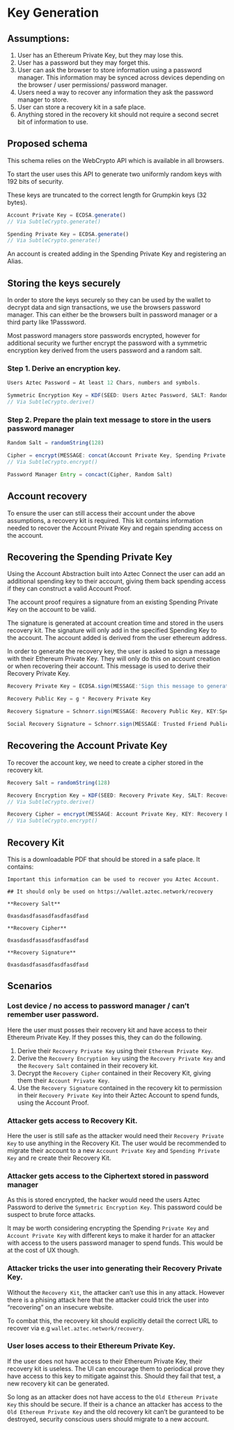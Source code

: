 # Key Generation

## Assumptions:

1. User has an Ethereum Private Key, but they may lose this.
2. User has a password but they may forget this.
3. User can ask the browser to store information using a password manager. This information may be synced across devices depending on the browser / user permissions/ password manager.
4. Users need a way to recover any information they ask the password manager to store.
5. User can store a recovery kit in a safe place.
6. Anything stored in the recovery kit should not require a second secret bit of information to use.

## Proposed schema

This schema relies on the WebCrypto API which is available in all browsers.

To start the user uses this API to generate two uniformly random keys with 192 bits of security.

These keys are truncated to the correct length for Grumpkin keys (32 bytes).

```typescript
Account Private Key = ECDSA.generate()
// Via SubtleCrypto.generate()
```

```typescript
Spending Private Key = ECDSA.generate()
// Via SubtleCrypto.generate()
```

An account is created adding in the Spending Private Key and registering an Alias.

## Storing the keys securely

In order to store the keys securely so they can be used by the wallet to decrypt data and sign transactions, we use the browsers password manager. This can either be the browsers built in password manager or a third party like 1Passsword.

Most password managers store passwords encrypted, however for additional security we further encrypt the password with a symmetric encryption key derived from the users password and a random salt.

### Step 1. Derive an encryption key.

```typescript
Users Aztec Password = At least 12 Chars, numbers and symbols.

Symmetric Encryption Key = KDF(SEED: Users Aztec Password, SALT: Random Salt)
// Via SubtleCrypto.derive()
```

### Step 2. Prepare the plain text message to store in the users password manager

```typescript
Random Salt = randomString(128)

Cipher = encrypt(MESSAGE: concat(Account Private Key, Spending Private Key) KEY: Symmetric Encryption Key)
// Via SubtleCrypto.encrypt()

Password Manager Entry = concact(Cipher, Random Salt)
```

## Account recovery

To ensure the user can still access their account under the above assumptions, a recovery kit is required. This kit contains information needed to recover the Account Private Key and regain spending access on the account.

## Recovering the Spending Private Key

Using the Account Abstraction built into Aztec Connect the user can add an additional spending key to their account, giving them back spending access if they can construct a valid Account Proof.

The account proof requires a signature from an existing Spending Private Key on the account to be valid.

The signature is generated at account creation time and stored in the users recovery kit. The signature will only add in the specified Spending Key to the account. The account added is derived from the user ethereum address.

In order to generate the recovery key, the user is asked to sign a message with their Ethereum Private Key. They will only do this on account creation or when recovering their account. This message is used to derive their Recovery Private Key.

```typescript
Recovery Private Key = ECDSA.sign(MESSAGE:'Sign this message to generate your account Recovery Key. IMPORTANT! Only sign this message if you trust the dAPP', KEY: Ethereum Private Key)

Recovery Public Key = g * Recovery Private Key

Recovery Signature = Schnorr.sign(MESSAGE: Recovery Public Key, KEY:Spending Private Key)

Social Recovery Signature = Schnorr.sign(MESSAGE: Trusted Friend Public Key , KEY:Spending Private Key)
```

## Recovering the Account Private Key

To recover the account key, we need to create a cipher stored in the recovery kit.

```typescript
Recovery Salt = randomString(128)

Recovery Encryption Key = KDF(SEED: Recovery Private Key, SALT: Recovery Salt)
// Via SubtleCrypto.derive()

Recovery Cipher = encrypt(MESSAGE: Account Private Key, KEY: Recovery Encryption Key)
// Via SubtleCrypto.encrypt()
```

## Recovery Kit

This is a downloadable PDF that should be stored in a safe place. It contains:

```
Important this information can be used to recover you Aztec Account.

## It should only be used on https://wallet.aztec.network/recovery

**Recovery Salt**

0xasdasdfasasdfasdfasdfasd

**Recovery Cipher**

0xasdasdfasasdfasdfasdfasd

**Recovery Signature**

0xasdasdfasasdfasdfasdfasd
```

## Scenarios

### Lost device / no access to password manager / can’t remember user password.

Here the user must posses their recovery kit and have access to their Ethereum Private Key. If they posses this, they can do the following.

1. Derive their `Recovery Private Key` using their `Ethereum Private Key`.
2. Derive the `Recovery Encryption key` using the `Recovery Private Key` and the `Recovery Salt` contained in their recovery kit.
3. Decrypt the `Recovery Cipher` contained in their Recovery Kit, giving them their `Account Private Key`.
4. Use the `Recovery Signature` contained in the recovery kit to permission in their `Recovery Private Key` into their Aztec Account to spend funds, using the Account Proof.

### Attacker gets access to Recovery Kit.

Here the user is still safe as the attacker would need their `Recovery Private Key` to use anything in the Recovery Kit. The user would be recommended to migrate their account to a new `Account Private Key` and `Spending Private Key` and re create their Recovery Kit.

### Attacker gets access to the Ciphertext stored in password manager

As this is stored encrypted, the hacker would need the users Aztec Password to derive the `Symmetric Encryption Key`. This password could be suspect to brute force attacks.

It may be worth considering encrypting the Spending `Private Key` and `Account Private Key` with different keys to make it harder for an attacker with access to the users password manager to spend funds. This would be at the cost of UX though.

### Attacker tricks the user into generating their Recovery Private Key.

Without the `Recovery Kit`, the attacker can’t use this in any attack. However there is a phising attack here that the attacker could trick the user into “recovering” on an insecure website.

To combat this, the recovery kit should explicitly detail the correct URL to recover via e.g `wallet.aztec.network/recovery`.

### User loses access to their Ethereum Private Key.

If the user does not have access to their Ethereum Private Key, their recovery kit is useless. The UI can encourage them to periodical prove they have access to this key to mitigate against this. Should they fail that test, a new recovery kit can be generated.

So long as an attacker does not have access to the `Old Ethereum Private Key` this should be secure. If their is a chance an attacker has access to the `Old Ethereum Private Key` and the old recovery kit can’t be guranteed to be destroyed, security conscious users should migrate to a new account.
